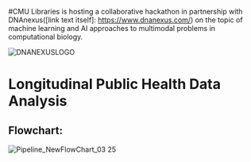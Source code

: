 #CMU Libraries is hosting a collaborative hackathon in partnership with DNAnexus([link text itself]: https://www.dnanexus.com/) on the topic of machine learning and AI approaches to multimodal problems in computational biology. 


![DNANEXUSLOGO](https://github.com/user-attachments/assets/422aa273-195f-45f0-8bf0-4e846ded0d02)







# Longitudinal Public Health Data Analysis

## Flowchart:
![Pipeline_NewFlowChart_03 25](https://github.com/user-attachments/assets/5b44d810-d4a6-4336-9daf-7fea3a0a4be9)
